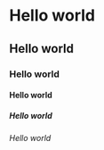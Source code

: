 # Hello world
## Hello world
### Hello world
#### Hello world
##### Hello world 
###### Hello world
